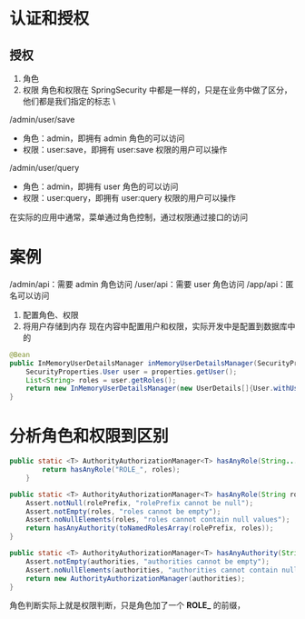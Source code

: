 # 认证和授权
## 授权
1. 角色
2. 权限
角色和权限在 SpringSecurity 中都是一样的，只是在业务中做了区分，他们都是我们指定的标志 \

/admin/user/save
- 角色：admin，即拥有 admin 角色的可以访问
- 权限：user:save，即拥有 user:save 权限的用户可以操作

/admin/user/query
- 角色：admin，即拥有 user 角色的可以访问
- 权限：user:query，即拥有 user:query 权限的用户可以操作

在实际的应用中通常，菜单通过角色控制，通过权限通过接口的访问

# 案例
/admin/api：需要 admin 角色访问
/user/api：需要 user 角色访问
/app/api：匿名可以访问
1. 配置角色、权限
2. 将用户存储到内存
现在内容中配置用户和权限，实际开发中是配置到数据库中的
```java
@Bean
public InMemoryUserDetailsManager inMemoryUserDetailsManager(SecurityProperties properties, ObjectProvider<PasswordEncoder> passwordEncoder) {
    SecurityProperties.User user = properties.getUser();
    List<String> roles = user.getRoles();
    return new InMemoryUserDetailsManager(new UserDetails[]{User.withUsername(user.getName()).password(this.getOrDeducePassword(user, (PasswordEncoder) passwordEncoder.getIfAvailable())).roles(StringUtils.toStringArray(roles)).build()});
}
```
# 分析角色和权限到区别
```java
public static <T> AuthorityAuthorizationManager<T> hasAnyRole(String... roles) {
        return hasAnyRole("ROLE_", roles);
    }

public static <T> AuthorityAuthorizationManager<T> hasAnyRole(String rolePrefix, String[] roles) {
    Assert.notNull(rolePrefix, "rolePrefix cannot be null");
    Assert.notEmpty(roles, "roles cannot be empty");
    Assert.noNullElements(roles, "roles cannot contain null values");
    return hasAnyAuthority(toNamedRolesArray(rolePrefix, roles));
}

public static <T> AuthorityAuthorizationManager<T> hasAnyAuthority(String... authorities) {
    Assert.notEmpty(authorities, "authorities cannot be empty");
    Assert.noNullElements(authorities, "authorities cannot contain null values");
    return new AuthorityAuthorizationManager(authorities);
}
```
角色判断实际上就是权限判断，只是角色加了一个 **ROLE_** 的前缀，